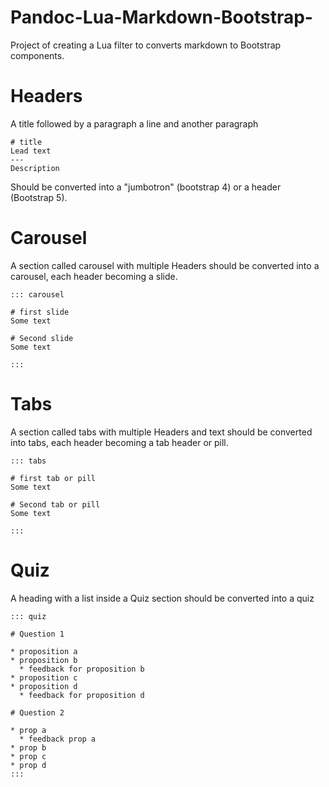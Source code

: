 # Pandoc-Lua-Markdown-Bootstrap-

Project of creating a Lua filter to converts markdown to Bootstrap components.

# Headers

A title followed by a paragraph a line and another paragraph
```
# title
Lead text
---
Description
```

Should be converted into a "jumbotron" (bootstrap 4) or a header (Bootstrap 5).




# Carousel
A section called carousel with multiple Headers should be converted into a carousel, each header becoming a slide.

```
::: carousel

# first slide
Some text

# Second slide
Some text

:::

```



# Tabs
A section called tabs with multiple Headers and text should be converted into tabs, each header becoming a tab header or pill.

```
::: tabs

# first tab or pill
Some text

# Second tab or pill
Some text

:::

```



# Quiz
A heading with a list inside a Quiz section should be converted into a quiz

```
::: quiz

# Question 1

* proposition a
* proposition b
  * feedback for proposition b
* proposition c
* proposition d
  * feedback for proposition d
  
# Question 2

* prop a
  * feedback prop a
* prop b
* prop c
* prop d
:::
```
